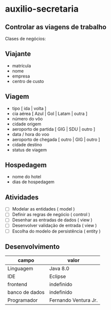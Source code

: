 # auxilio-secretaria
## Controlar as viagens de trabalho

Clases de negócios:
## Viajante
* matrícula
* nome
* empresa
* centro de custo
## Viagem
* tipo [ ida | volta ]
* cia aérea [ Azul | Gol | Latam | outra ]
* número do vôo
* cidade origem
* aeroporto de partida [ GIG | SDU | outro ]
* data / hora do voo
* aeroporto de chegada [ outro | GIG | outro ]
* cidade destino
* status de viagem
## Hospedagem
* nome do hotel
* dias de hospedagem

## Atividades
- [ ] Modelar as entidades              ( model   )
- [ ] Definir as regras de negócio      ( control )
- [ ] Desenhar as entradas de dados     ( view    )
- [ ] Desenvolver validação de entrada  ( view    )
- [ ] Escolha do modelo de persistência ( entity  )

## Desenvolvimento

| campo         | valor                |
|---------------|----------------------|
| Linguagem     |       Java 8.0       |
| IDE           |        Eclipse       |
| frontend      |      indefinido      |
| banco de dados|      indefinido      |
| Programador   | Fernando Ventura Jr. |




